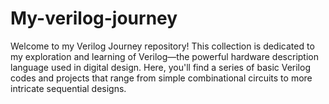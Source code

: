 # My-verilog-journey
Welcome to my Verilog Journey repository! This collection is dedicated to my exploration and learning of Verilog—the powerful hardware description language used in digital design. Here, you'll find a series of basic Verilog codes and projects that range from simple combinational circuits to more intricate sequential designs.
